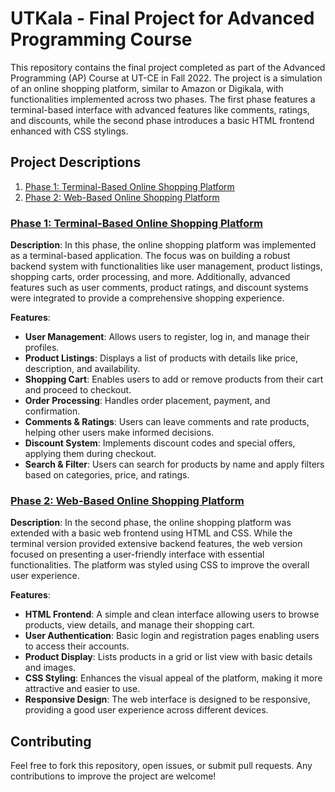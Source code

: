# UTKala - Final Project for Advanced Programming Course

This repository contains the final project completed as part of the Advanced Programming (AP) Course at UT-CE in Fall 2022. The project is a simulation of an online shopping platform, similar to Amazon or Digikala, with functionalities implemented across two phases. The first phase features a terminal-based interface with advanced features like comments, ratings, and discounts, while the second phase introduces a basic HTML frontend enhanced with CSS stylings.

## Project Descriptions

1. [Phase 1: Terminal-Based Online Shopping Platform](#phase-1-terminal-based-online-shopping-platform)
2. [Phase 2: Web-Based Online Shopping Platform](#phase-2-web-based-online-shopping-platform)

### [Phase 1: Terminal-Based Online Shopping Platform](https://github.com/inaijin/UTKala/tree/main/Phase-Terminal)
**Description**: In this phase, the online shopping platform was implemented as a terminal-based application. The focus was on building a robust backend system with functionalities like user management, product listings, shopping carts, order processing, and more. Additionally, advanced features such as user comments, product ratings, and discount systems were integrated to provide a comprehensive shopping experience.

**Features**:
- **User Management**: Allows users to register, log in, and manage their profiles.
- **Product Listings**: Displays a list of products with details like price, description, and availability.
- **Shopping Cart**: Enables users to add or remove products from their cart and proceed to checkout.
- **Order Processing**: Handles order placement, payment, and confirmation.
- **Comments & Ratings**: Users can leave comments and rate products, helping other users make informed decisions.
- **Discount System**: Implements discount codes and special offers, applying them during checkout.
- **Search & Filter**: Users can search for products by name and apply filters based on categories, price, and ratings.

### [Phase 2: Web-Based Online Shopping Platform](https://github.com/inaijin/UTKala/tree/main/Phase-Server)
**Description**: In the second phase, the online shopping platform was extended with a basic web frontend using HTML and CSS. While the terminal version provided extensive backend features, the web version focused on presenting a user-friendly interface with essential functionalities. The platform was styled using CSS to improve the overall user experience.

**Features**:
- **HTML Frontend**: A simple and clean interface allowing users to browse products, view details, and manage their shopping cart.
- **User Authentication**: Basic login and registration pages enabling users to access their accounts.
- **Product Display**: Lists products in a grid or list view with basic details and images.
- **CSS Styling**: Enhances the visual appeal of the platform, making it more attractive and easier to use.
- **Responsive Design**: The web interface is designed to be responsive, providing a good user experience across different devices.

## Contributing
Feel free to fork this repository, open issues, or submit pull requests. Any contributions to improve the project are welcome!
